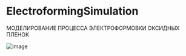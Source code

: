 # ElectroformingSimulation
МОДЕЛИРОВАНИЕ ПРОЦЕССА ЭЛЕКТРОФОРМОВКИ ОКСИДНЫХ ПЛЕНОК

![image](https://user-images.githubusercontent.com/70958549/101754504-dd9de880-3ae4-11eb-89b2-30f9c06dc160.png)
